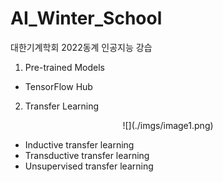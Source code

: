 # AI_Winter_School
대한기계학회 2022동계 인공지능 강습

1. Pre-trained Models
- TensorFlow Hub

2. Transfer Learning

<p align="center">
  ![](./imgs/image1.png)
</p>

- Inductive transfer learning
- Transductive transfer learning
- Unsupervised transfer learning
